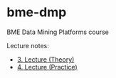 # bme-dmp
BME Data Mining Platforms course

Lecture notes:
* [3. Lecture (Theory)](https://github.com/nocibambi/bme-dmp/blob/master/2.%20h%C3%A9t/BME_DMP_3_1.T_20180214_v02.md)
* [4. Lecture (Practice)](https://github.com/nocibambi/bme-dmp/blob/master/3.%20h%C3%A9t/BME_DMP_4_3.P_20180220.md)
